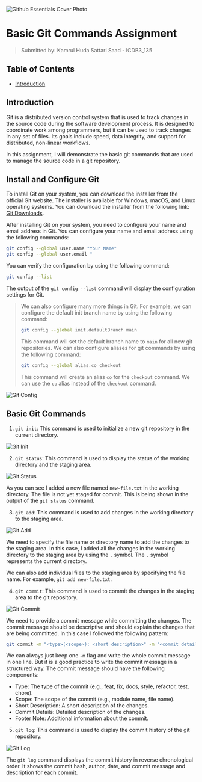 ![Github Essentials Cover Photo](./assets/git-esentials.png)


# Basic Git Commands Assignment

> Submitted by: Kamrul Huda Sattari Saad - ICDB3_135

## Table of Contents

- [Introduction](#introduction)

## Introduction

Git is a distributed version control system that is used to track changes in the source code during the software development process. It is designed to coordinate work among programmers, but it can be used to track changes in any set of files. Its goals include speed, data integrity, and support for distributed, non-linear workflows.

In this assignment, I will demonstrate the basic git commands that are used to manage the source code in a git repository.

## Install and Configure Git

To install Git on your system, you can download the installer from the official Git website. The installer is available for Windows, macOS, and Linux operating systems. You can download the installer from the following link: [Git Downloads](https://git-scm.com/downloads).

After installing Git on your system, you need to configure your name and email address in Git. You can configure your name and email address using the following commands:

```bash
git config --global user.name "Your Name"
git config --global user.email "
```

You can verify the configuration by using the following command:

```bash
git config --list
```

The output of the `git config --list` command will display the configuration settings for Git.

> We can also configure many more things in Git.
> For example, we can configure the default init branch name by using the following command:
> ```bash
> git config --global init.defaultBranch main
> ```
> This command will set the default branch name to `main` for all new git repositories.
> We can also configure aliases for git commands by using the following command:
> ```bash
> git config --global alias.co checkout
> ```
> This command will create an alias `co` for the `checkout` command. We can use the `co` alias instead of the `checkout` command.

![Git Config](./assets/git-config.png)

## Basic Git Commands

1. `git init`: This command is used to initialize a new git repository in the current directory.

![Git Init](./assets/git-init.png)

2. `git status`: This command is used to display the status of the working directory and the staging area.

![Git Status](./assets/git-status.png)

As you can see I added a new file named `new-file.txt` in the working directory. The file is not yet staged for commit. This is being shown in the output of the `git status` command.

3. `git add`: This command is used to add changes in the working directory to the staging area.

![Git Add](./assets/git-add.png)

We need to specify the file name or directory name to add the changes to the staging area. In this case, I added all the changes in the working directory to the staging area by using the `.` symbol. The `.` symbol represents the current directory.

We can also add individual files to the staging area by specifying the file name. For example, `git add new-file.txt`.

4. `git commit`: This command is used to commit the changes in the staging area to the git repository.

![Git Commit](./assets/git-commit.png)

We need to provide a commit message while committing the changes. The commit message should be descriptive and should explain the changes that are being committed. In this case I followed the following pattern:
    
```bash
git commit -m "<type>(<scope>): <short description>" -m "<commit details>" -m "<footer note>"
```

We can always just keep one `-m` flag and write the whole commit message in one line. But it is a good practice to write the commit message in a structured way. The commit message should have the following components:

- Type: The type of the commit (e.g., feat, fix, docs, style, refactor, test, chore).
- Scope: The scope of the commit (e.g., module name, file name).
- Short Description: A short description of the changes.
- Commit Details: Detailed description of the changes.
- Footer Note: Additional information about the commit.

5. `git log`: This command is used to display the commit history of the git repository.

![Git Log](./assets/git-log.png)

The `git log` command displays the commit history in reverse chronological order. It shows the commit hash, author, date, and commit message and description for each commit.

